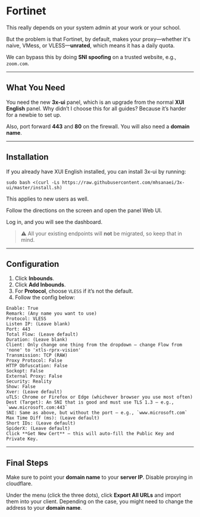 # Fortinet

This really depends on your system admin at your work or your school.

But the problem is that Fortinet, by default, makes your proxy—whether it's naive, VMess, or VLESS—**unrated**, which means it has a daily quota.

We can bypass this by doing **SNI spoofing** on a trusted website, e.g., `zoom.com`.

---

## What You Need

You need the new **3x-ui** panel, which is an upgrade from the normal **XUI English** panel.
Why didn’t I choose this for all guides? Because it’s harder for a newbie to set up.

Also, port forward **443** and **80** on the firewall. You will also need a **domain name**.

---

## Installation

If you already have XUI English installed, you can install 3x-ui by running:

```
sudo bash <(curl -Ls https://raw.githubusercontent.com/mhsanaei/3x-ui/master/install.sh)
```

This applies to new users as well.

Follow the directions on the screen and open the panel Web UI.

Log in, and you will see the dashboard.

> ⚠️ All your existing endpoints will **not** be migrated, so keep that in mind.

---

## Configuration

1. Click **Inbounds**.
2. Click **Add Inbounds**.
3. For **Protocol**, choose `VLESS` if it’s not the default.
4. Follow the config below:

```
Enable: True
Remark: (Any name you want to use)
Protocol: VLESS
Listen IP: (Leave blank)
Port: 443
Total Flow: (Leave default)
Duration: (Leave blank)
Client: Only change one thing from the dropdown — change Flow from 'none' to 'xtls-rprx-vision'
Transmission: TCP (RAW)
Proxy Protocol: False
HTTP Obfuscation: False
Sockopt: False
External Proxy: False
Security: Reality
Show: False
Xver: (Leave default)
uTLS: Chrome or Firefox or Edge (whichever browser you use most often)
Dest (Target): An SNI that is good and must use TLS 1.3 — e.g., `www.microsoft.com:443`
SNI: Same as above, but without the port — e.g., `www.microsoft.com`
Max Time Diff (ms): (Leave default)
Short IDs: (Leave default)
SpiderX: (Leave default)
Click **Get New Cert** — this will auto-fill the Public Key and Private Key.
```

---

## Final Steps

Make sure to point your **domain name** to your **server IP**.
Disable proxying in cloudflare.

Under the menu (click the three dots), click **Export All URLs** and import them into your client.
Depending on the case, you might need to change the address to your **domain name**.
